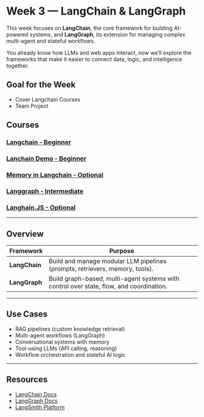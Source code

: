 # Week 3 — LangChain & LangGraph

This week focuses on **LangChain**, the core framework for building AI-powered systems, and **LangGraph**, its extension for managing complex multi-agent and stateful workflows.

You already know how LLMs and web apps interact, now we’ll explore the frameworks that make it easier to connect data, logic, and intelligence together.

## Goal for the Week
- Cover Langchain Courses
- Team Project


## Courses 
### [Langchain - Beginner](https://learn.deeplearning.ai/courses/langchain/lesson/u9olq/introduction)
### [Lanchain Demo - Beginner](https://learn.deeplearning.ai/courses/langchain-chat-with-your-data)
### [Memory in Langchain - Optional](https://learn.deeplearning.ai/courses/long-term-agentic-memory-with-langgraph)
### [Langgraph - Intermediate](https://www.deeplearning.ai/short-courses/ai-agents-in-langgraph/)
### [Langhain.JS - Optional](https://learn.deeplearning.ai/courses/build-llm-apps-with-langchain-js?startTime=0)

---

## Overview

| Framework | Purpose |
|------------|----------|
| **LangChain** | Build and manage modular LLM pipelines (prompts, retrievers, memory, tools). |
| **LangGraph** | Build graph-based, multi-agent systems with control over state, flow, and coordination. |

---

## Use Cases
- RAG pipelines (custom knowledge retrieval)
- Multi-agent workflows (LangGraph)
- Conversational systems with memory
- Tool-using LLMs (API calling, reasoning)
- Workflow orchestration and stateful AI logic

---

## Resources
- [LangChain Docs](https://python.langchain.com/docs/)
- [LangGraph Docs](https://langchain-ai.github.io/langgraph/)
- [LangSmith Platform](https://smith.langchain.com/)

